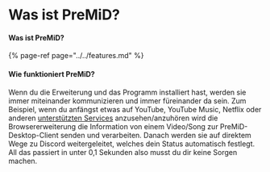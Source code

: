 # Was ist PreMiD?

#### Was ist PreMiD?

{% page-ref page="../../features.md" %}

#### Wie funktioniert PreMiD?

Wenn du die Erweiterung und das Programm installiert hast, werden sie immer miteinander kommunizieren und immer füreinander da sein. Zum Beispiel, wenn du anfängst etwas auf YouTube, YouTube Music, Netflix oder anderen [unterstützten Services](../../support/services.md) anzusehen/anzuhören wird die Browsererweiterung die Information von einem Video/Song zur PreMiD-Desktop-Client senden und verarbeiten. Danach werden sie auf direktem Wege zu Discord weitergeleitet, welches dein Status automatisch festlegt. All das passiert in unter 0,1 Sekunden also musst du dir keine Sorgen machen.

